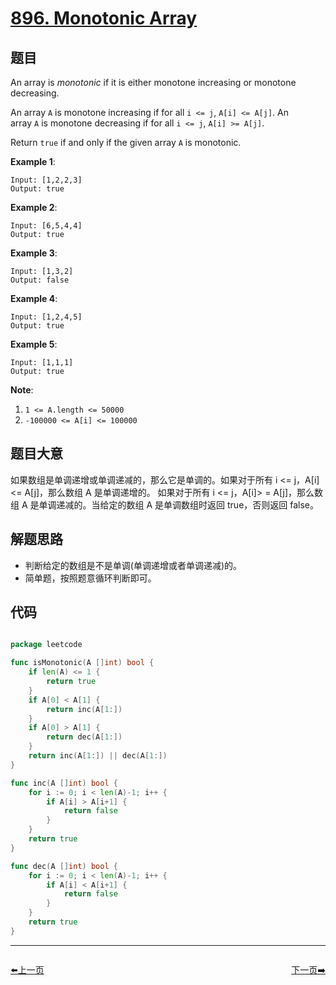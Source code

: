 # [896. Monotonic Array](https://leetcode.com/problems/monotonic-array/)


## 题目

An array is *monotonic* if it is either monotone increasing or monotone decreasing.

An array `A` is monotone increasing if for all `i <= j`, `A[i] <= A[j]`. An array `A` is monotone decreasing if for all `i <= j`, `A[i] >= A[j]`.

Return `true` if and only if the given array `A` is monotonic.

**Example 1**:

```
Input: [1,2,2,3]
Output: true
```

**Example 2**:

```
Input: [6,5,4,4]
Output: true
```

**Example 3**:

```
Input: [1,3,2]
Output: false
```

**Example 4**:

```
Input: [1,2,4,5]
Output: true
```

**Example 5**:

```
Input: [1,1,1]
Output: true
```

**Note**:

1. `1 <= A.length <= 50000`
2. `-100000 <= A[i] <= 100000`

## 题目大意

如果数组是单调递增或单调递减的，那么它是单调的。如果对于所有 i <= j，A[i] <= A[j]，那么数组 A 是单调递增的。 如果对于所有 i <= j，A[i]> = A[j]，那么数组 A 是单调递减的。当给定的数组 A 是单调数组时返回 true，否则返回 false。


## 解题思路

- 判断给定的数组是不是单调(单调递增或者单调递减)的。
- 简单题，按照题意循环判断即可。

## 代码

```go

package leetcode

func isMonotonic(A []int) bool {
	if len(A) <= 1 {
		return true
	}
	if A[0] < A[1] {
		return inc(A[1:])
	}
	if A[0] > A[1] {
		return dec(A[1:])
	}
	return inc(A[1:]) || dec(A[1:])
}

func inc(A []int) bool {
	for i := 0; i < len(A)-1; i++ {
		if A[i] > A[i+1] {
			return false
		}
	}
	return true
}

func dec(A []int) bool {
	for i := 0; i < len(A)-1; i++ {
		if A[i] < A[i+1] {
			return false
		}
	}
	return true
}

```
----------------------------------------------
<div style="display: flex;justify-content: space-between;align-items: center;">
<p><a href="https://books.halfrost.com/leetcode/ChapterFour/0895.Maximum-Frequency-Stack/">⬅️上一页</a></p>
<p><a href="https://books.halfrost.com/leetcode/ChapterFour/0897.Increasing-Order-Search-Tree/">下一页➡️</a></p>
</div>
